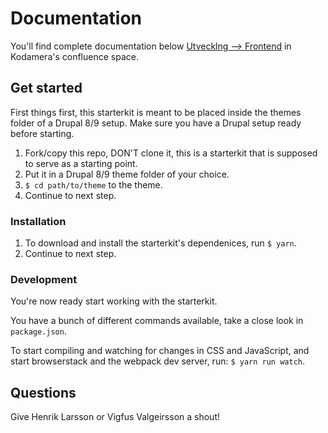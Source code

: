 # Documentation
You'll find complete documentation below [Utvecklng --> Frontend](https://kodamera.atlassian.net/wiki/spaces/KOD/pages/702087177/Frontend) in Kodamera's confluence space.

## Get started
First things first, this starterkit is meant to be placed inside the themes folder of a Drupal 8/9 setup. Make sure you have a Drupal setup ready before starting.

1. Fork/copy this repo, DON'T clone it, this is a starterkit that is supposed to serve as a starting point.
2. Put it in a Drupal 8/9 theme folder of your choice.
3. `$ cd path/to/theme` to the theme.
4. Continue to next step.

### Installation
1. To download and install the starterkit's dependenices, run `$ yarn`.
2. Continue to next step.

### Development
You're now ready start working with the starterkit.

You have a bunch of different commands available, take a close look in `package.json`.

To start compiling and watching for changes in CSS and JavaScript, and start browserstack and the webpack dev server, run:
`$ yarn run watch`.

## Questions
Give Henrik Larsson or Vigfus Valgeirsson a shout!
